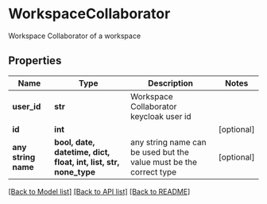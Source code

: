 # WorkspaceCollaborator

Workspace Collaborator of a workspace

## Properties
Name | Type | Description | Notes
------------ | ------------- | ------------- | -------------
**user_id** | **str** | Workspace Collaborator keycloak user id | 
**id** | **int** |  | [optional] 
**any string name** | **bool, date, datetime, dict, float, int, list, str, none_type** | any string name can be used but the value must be the correct type | [optional]

[[Back to Model list]](../README.md#documentation-for-models) [[Back to API list]](../README.md#documentation-for-api-endpoints) [[Back to README]](../README.md)


